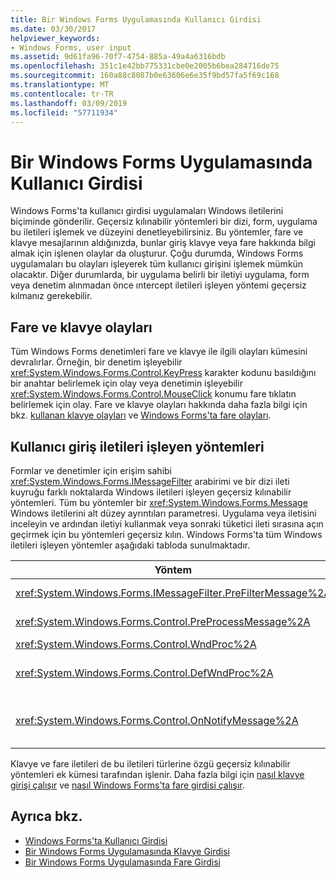 ```yaml
---
title: Bir Windows Forms Uygulamasında Kullanıcı Girdisi
ms.date: 03/30/2017
helpviewer_keywords:
- Windows Forms, user input
ms.assetid: 9d61fa96-70f7-4754-885a-49a4a6316bdb
ms.openlocfilehash: 351c1e42bb775331cbe0e2005b6bea284716de75
ms.sourcegitcommit: 160a88c8087b0e63606e6e35f9bd57fa5f69c168
ms.translationtype: MT
ms.contentlocale: tr-TR
ms.lasthandoff: 03/09/2019
ms.locfileid: "57711934"
---
```

# <a name="user-input-in-a-windows-forms-application"></a>Bir Windows Forms Uygulamasında Kullanıcı Girdisi
Windows Forms'ta kullanıcı girdisi uygulamaları Windows iletilerini biçiminde gönderilir. Geçersiz kılınabilir yöntemleri bir dizi, form, uygulama bu iletileri işlemek ve düzeyini denetleyebilirsiniz. Bu yöntemler, fare ve klavye mesajlarının aldığınızda, bunlar giriş klavye veya fare hakkında bilgi almak için işlenen olaylar da oluşturur. Çoğu durumda, Windows Forms uygulamaları bu olayları işleyerek tüm kullanıcı girişini işlemek mümkün olacaktır. Diğer durumlarda, bir uygulama belirli bir iletiyi uygulama, form veya denetim alınmadan önce ıntercept iletileri işleyen yöntemi geçersiz kılmanız gerekebilir.  
  
## <a name="mouse-and-keyboard-events"></a>Fare ve klavye olayları  
 Tüm Windows Forms denetimleri fare ve klavye ile ilgili olayları kümesini devralırlar. Örneğin, bir denetim işleyebilir <xref:System.Windows.Forms.Control.KeyPress> karakter kodunu basıldığını bir anahtar belirlemek için olay veya denetimin işleyebilir <xref:System.Windows.Forms.Control.MouseClick> konumu fare tıklatın belirlemek için olay. Fare ve klavye olayları hakkında daha fazla bilgi için bkz. [kullanan klavye olayları](using-keyboard-events.md) ve [Windows Forms'ta fare olayları](mouse-events-in-windows-forms.md).  
  
## <a name="methods-that-process-user-input-messages"></a>Kullanıcı giriş iletileri işleyen yöntemleri  
 Formlar ve denetimler için erişim sahibi <xref:System.Windows.Forms.IMessageFilter> arabirimi ve bir dizi ileti kuyruğu farklı noktalarda Windows iletileri işleyen geçersiz kılınabilir yöntemleri. Tüm bu yöntemler bir <xref:System.Windows.Forms.Message> Windows iletilerini alt düzey ayrıntıları parametresi. Uygulama veya iletisini inceleyin ve ardından iletiyi kullanmak veya sonraki tüketici ileti sırasına açın geçirmek için bu yöntemleri geçersiz kılın. Windows Forms'ta tüm Windows iletileri işleyen yöntemler aşağıdaki tabloda sunulmaktadır.  
  
|Yöntem|Notlar|  
|------------|-----------|  
|<xref:System.Windows.Forms.IMessageFilter.PreFilterMessage%2A>|Bu yöntem, uygulama düzeyinde sıraya alınan (gönderilen olarak da bilinir) Windows iletileri kesintiye uğratır.|  
|<xref:System.Windows.Forms.Control.PreProcessMessage%2A>|Bu yöntem, işlenen önce Windows iletileri form ve denetimi düzeyinde kesintiye uğratır.|  
|<xref:System.Windows.Forms.Control.WndProc%2A>|Bu yöntem, form ve denetim düzeyinde Windows iletilerini işler.|  
|<xref:System.Windows.Forms.Control.DefWndProc%2A>|Bu yöntem Windows iletileri form ve denetimi düzeyinde varsayılan işlemeyi gerçekleştirir. Bu pencerenin en az işlevlerini sağlar.|  
|<xref:System.Windows.Forms.Control.OnNotifyMessage%2A>|Bu yöntem, bunlar işlendikten sonra iletileri form ve denetim düzeyinde kesintiye uğratır. <xref:System.Windows.Forms.ControlStyles.EnableNotifyMessage> Stil bit, bu yöntemin çağrılması için ayarlanmış olması gerekir.|  
  
 Klavye ve fare iletileri de bu iletileri türlerine özgü geçersiz kılınabilir yöntemleri ek kümesi tarafından işlenir. Daha fazla bilgi için [nasıl klavye girişi çalışır](how-keyboard-input-works.md) ve [nasıl Windows Forms'ta fare girdisi çalışır](how-mouse-input-works-in-windows-forms.md).  
  
## <a name="see-also"></a>Ayrıca bkz.
- [Windows Forms'ta Kullanıcı Girdisi](user-input-in-windows-forms.md)
- [Bir Windows Forms Uygulamasında Klavye Girdisi](keyboard-input-in-a-windows-forms-application.md)
- [Bir Windows Forms Uygulamasında Fare Girdisi](mouse-input-in-a-windows-forms-application.md)
